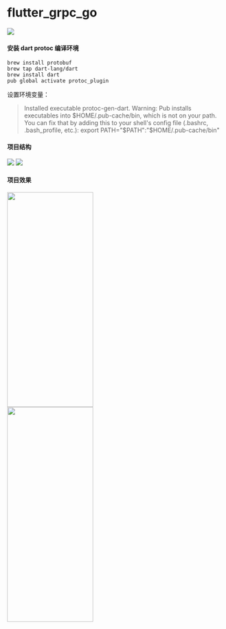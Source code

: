 # flutter_grpc_go

![](http://qiniu.rocbj.com/1_PQg8qyDNQCLySZCE4so_kw.png)

#### 安装 dart protoc 编译环境
```
brew install protobuf
brew tap dart-lang/dart
brew install dart
pub global activate protoc_plugin
```
设置环境变量：
> Installed executable protoc-gen-dart.
Warning: Pub installs executables into $HOME/.pub-cache/bin, which is not on your path.
You can fix that by adding this to your shell's config file (.bashrc, .bash_profile, etc.): export PATH="$PATH":"$HOME/.pub-cache/bin"

#### 项目结构
![](http://qiniu.rocbj.com/Jietu20200307-005350.jpg)
![](http://qiniu.rocbj.com/Jietu20200307-005427.jpg)

#### 项目效果
<img src="http://qiniu.rocbj.com/Jietu20200307-003151.jpg" width="200" height="500"/><br/>
<img src="http://qiniu.rocbj.com/Jietu20200307-005039.jpg" width="200" height="500"/><br/>
